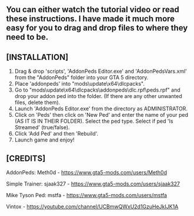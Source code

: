 You can either watch the tutorial video or read these instructions. I have made it much more easy for you to drag and drop files to where they need to be.
----------------------------------------------------------------------------------------------------------------------------------------------------------------------------------------------------


[INSTALLATION]
---------------------
1. Drag & drop 'scripts', 'AddonPeds Editor.exe' and 'AddonPedsVars.xml' from the "AddonPeds" folder into your GTA 5 directory.
2. Place 'addonpeds' into "mods\update\x64\dlcpacks".
3. Go to "mods\update\x64\dlcpacks\addonpeds\dlc.rpf\peds.rpf" and drop your addon ped into the folder. (If there are any other unwanted files, delete them).
4. Launch 'AddonPeds Editor.exe' from the directory as ADMINISTRATOR.
5. Click on 'Peds' then click on 'New Ped' and enter the name of your ped (AS IT IS IN THEIR FOLDER). Select the ped type. Select if ped 'Is Streamed' (true/false).
6. Click 'Add Ped' and then 'Rebuild'.
7. Launch game and enjoy!


[CREDITS]
--------------
AddonPeds: Meth0d - https://www.gta5-mods.com/users/Meth0d

Simple Trainer: sjaak327 - https://www.gta5-mods.com/users/sjaak327

Mike Tyson Ped: mstfa - https://www.gta5-mods.com/users/mstfa

Vintox - https://youtube.com/channel/UCBmwQWxU2d1GzuHeJkIJK1A
